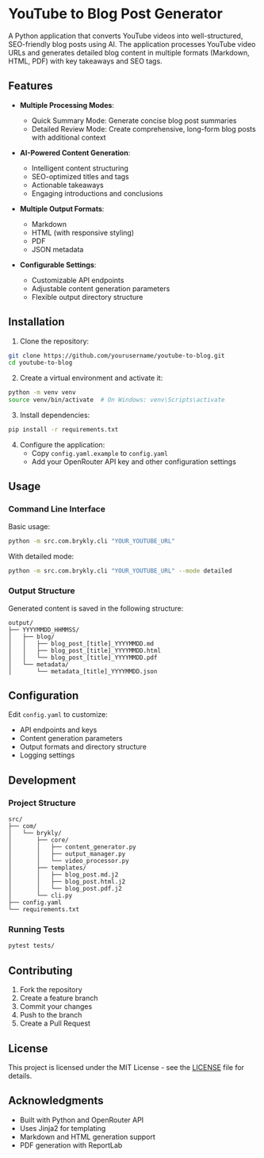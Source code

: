 # YouTube to Blog Post Generator

A Python application that converts YouTube videos into well-structured, SEO-friendly blog posts using AI. The application processes YouTube video URLs and generates detailed blog content in multiple formats (Markdown, HTML, PDF) with key takeaways and SEO tags.

## Features

- **Multiple Processing Modes**:
  - Quick Summary Mode: Generate concise blog post summaries
  - Detailed Review Mode: Create comprehensive, long-form blog posts with additional context

- **AI-Powered Content Generation**:
  - Intelligent content structuring
  - SEO-optimized titles and tags
  - Actionable takeaways
  - Engaging introductions and conclusions

- **Multiple Output Formats**:
  - Markdown
  - HTML (with responsive styling)
  - PDF
  - JSON metadata

- **Configurable Settings**:
  - Customizable API endpoints
  - Adjustable content generation parameters
  - Flexible output directory structure

## Installation

1. Clone the repository:
```bash
git clone https://github.com/yourusername/youtube-to-blog.git
cd youtube-to-blog
```

2. Create a virtual environment and activate it:
```bash
python -m venv venv
source venv/bin/activate  # On Windows: venv\Scripts\activate
```

3. Install dependencies:
```bash
pip install -r requirements.txt
```

4. Configure the application:
   - Copy `config.yaml.example` to `config.yaml`
   - Add your OpenRouter API key and other configuration settings

## Usage

### Command Line Interface

Basic usage:
```bash
python -m src.com.brykly.cli "YOUR_YOUTUBE_URL"
```

With detailed mode:
```bash
python -m src.com.brykly.cli "YOUR_YOUTUBE_URL" --mode detailed
```

### Output Structure

Generated content is saved in the following structure:
```
output/
├── YYYYMMDD_HHMMSS/
│   ├── blog/
│   │   ├── blog_post_[title]_YYYYMMDD.md
│   │   ├── blog_post_[title]_YYYYMMDD.html
│   │   └── blog_post_[title]_YYYYMMDD.pdf
│   └── metadata/
│       └── metadata_[title]_YYYYMMDD.json
```

## Configuration

Edit `config.yaml` to customize:
- API endpoints and keys
- Content generation parameters
- Output formats and directory structure
- Logging settings

## Development

### Project Structure

```
src/
├── com/
│   └── brykly/
│       ├── core/
│       │   ├── content_generator.py
│       │   ├── output_manager.py
│       │   └── video_processor.py
│       ├── templates/
│       │   ├── blog_post.md.j2
│       │   ├── blog_post.html.j2
│       │   └── blog_post.pdf.j2
│       └── cli.py
├── config.yaml
└── requirements.txt
```

### Running Tests

```bash
pytest tests/
```

## Contributing

1. Fork the repository
2. Create a feature branch
3. Commit your changes
4. Push to the branch
5. Create a Pull Request

## License

This project is licensed under the MIT License - see the [LICENSE](LICENSE) file for details.

## Acknowledgments

- Built with Python and OpenRouter API
- Uses Jinja2 for templating
- Markdown and HTML generation support
- PDF generation with ReportLab 